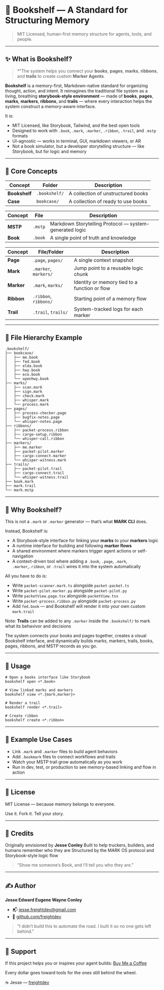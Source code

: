 # 📖 Bookshelf — A Standard for Structuring Memory

> MIT Licensed, human-first memory structure for agents, tools, and people.

---

## ✨ What is Bookshelf?

> \*"The system helps you connect your **books**, **pages**, **marks**, **ribbons**, and **trails** to create custom **Marker Agents**.

**Bookshelf** is a memory-first, Markdown-native standard for organizing thought, action, and intent. It reimagines the traditional file system as a living, breathing **storybook-style environment** — made of **books**, **pages**, **marks**, **markers**, **ribbons**, and **trails** — where every interaction helps the system construct a memory-aware interface.

It is:

* MIT Licensed, like Storybook, Tailwind, and the best open tools
* Designed to work with `.book`, `.mark`, `.marker`, `.ribbon`, `.trail`, and `.mstp` formats
* UI-agnostic — works in terminal, GUI, markdown viewers, or AR
* Not a book simulator, but a developer storytelling structure — like Storybook, but for logic and memory

---

## 📘 Core Concepts

| Concept       | Folder        | Description                        |
| ------------- | ------------- | ---------------------------------- |
| **Bookshelf** | `.bookshelf/` | A collection of unstructured books |
| **Case**      | `bookcase/`   | A collection of ready to use books |

| Concept  | File    | Description                                             |
| -------- | ------- | ------------------------------------------------------- |
| **MSTP** | `.mstp` | Markdown Storytelling Protocol — system-generated logic |
| **Book** | `.book` | A single point of truth and knowledge                   |

| Concept    | File/Folder           | Description                                   |
| ---------- | --------------------- | --------------------------------------------- |
| **Page**   | `.page`, `pages/`     | A single context snapshot                     |
| **Mark**   | `.marker`, `markers/` | Jump point to a reusable logic chunk          |
| **Marker** | `.mark`, `marks/`     | Identity or memory tied to a function or flow |
| **Ribbon** | `.ribbon`, `ribbons/` | Starting point of a memory flow               |
| **Trail**  | `.trail`, `trails/`   | System-tracked logs for each marker           |

---

## 📂 File Hierarchy Example

```
.bookshelf/
├── bookcase/
│   ├── me.book
│   ├── fed.book
│   ├── elda.book
│   ├── hwy.book
│   ├── eco.book
│   └── openhwy.book
├── marks/
│   ├── scan.mark
│   ├── sign.mark
│   ├── check.mark
│   ├── whisper.mark
│   └── process.mark
├── pages/
│   ├── process-checker.page
│   ├── bugfix-notes.page
│   └── whisper-notes.page
├── ribbons/
│   ├── packet-process.ribbon
│   ├── cargo-setup.ribbon
│   └── whisper-call.ribbon
├── markers/
│   ├── me.marker
│   ├── packet-pilot.marker
│   ├── cargo-connect.marker
│   └── whisper-witness.mark
├── trails/
│   ├── packet-pilot.trail
│   ├── cargo-connect.trail
│   └── whisper-witness.trail
├── book.mark
├── mark.trail
└── mark.mstp
```

---

## 🧠 Why Bookshelf?

This is not a `.mark` or `.marker` generator — that’s what **MARK CLI** does.

Instead, Bookshelf is:

* A Storybook-style interface for linking your **marks** to your **markers** logic
* A runtime interface for building and following **marker flows**
* A shared environment where markers trigger agent actions or self-navigation
* A context-driven tool where adding a `.book`, `.page`, `.mark`, `.marker`,`.ribbon`, or `.trail` wires it into the system automatically

All you have to do is:

* Write `packet-scanner.mark.ts` alongside `packet-packet.ts`
* Write `packet-pilot.marker.py` alongside `packet-pilot.py`
* Write `packetView.page.tsx` alongside `packetView.tsx`
* Write `packet-process.ribbon.py` alongside `packet-process.py`
* Add `fed.book` — and Bookshelf will render it into your own custom `mark.trail`

Note: **Trails** can be added to any `.marker` inside the `.bookshelf/` to mark what its behavivor and decisions

The system connects your books and pages together, creates a visual Bookshelf interface, and dynamically builds marks, markers, trails, books, pages, ribbons, and MSTP records as you go.

---

## 💪 Usage

```
# Open a books interface like Storybook
bookshelf open <*.book>

# View linked marks and markers
bookshelf view <*.{mark,marker}>

# Render a trail
bookshelf render <*.trail>

# Create ribbon
bookshelf create <*.ribbon>
```

---

## 📖 Example Use Cases

* Link `.mark` and `.marker` files to build agent behaviors
* Add `.bookmark` files to connect workflows and trails
* Watch your MSTP trail grow automatically as you work
* Run in dev, test, or production to see memory-based linking and flow in action

---

## 📜 License

MIT License — because memory belongs to everyone.

Use it. Fork it. Tell your story.

---

## 💬 Credits

Originally envisioned by **Jesse Conley**
Built to help truckers, builders, and humans remember who they are
Structured by the MARK OS protocol and Storybook-style logic flow

> “Show me someone’s Book, and I’ll tell you who they are.”

---

## ✍️ Author

**Jesse Edward Eugene Wayne Conley**

* 📬 [jesse.freightdev@gmail.com](mailto:jesse.freightdev@gmail.com)
* 🔗 [github.com/freightdev](https://github.com/freightdev)

> "I didn’t build this to automate the road. I built it so no one gets left behind."

---

## 💛 Support

If this project helps you or inspires your agent builds:
[Buy Me a Coffee](https://coff.ee/freightdev)

Every dollar goes toward tools for the ones still behind the wheel.

☕️ Jesse — [freightdev](https://github.com/freightdev)

